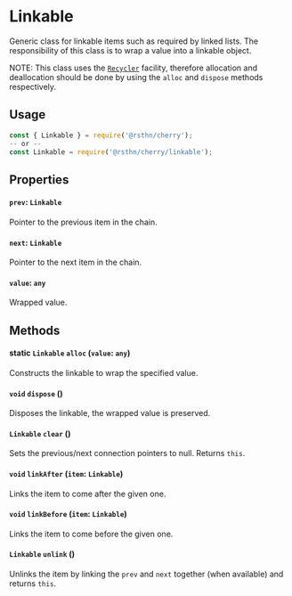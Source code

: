 # Linkable

Generic class for linkable items such as required by linked lists. The responsibility of this class is to wrap a value into a linkable object.

NOTE: This class uses the [`Recycler`](recycler.md) facility, therefore allocation and deallocation should be done by using the `alloc` and `dispose` methods respectively.

## Usage

```js
const { Linkable } = require('@rsthn/cherry');
-- or --
const Linkable = require('@rsthn/cherry/linkable');
```

## Properties

#### `prev`: `Linkable`
Pointer to the previous item in the chain.

#### `next`: `Linkable`
Pointer to the next item in the chain.

#### `value`: `any`
Wrapped value.

## Methods

#### static `Linkable` **`alloc`** (`value`: `any`)
Constructs the linkable to wrap the specified value.

#### `void` **`dispose`** ()
Disposes the linkable, the wrapped value is preserved.

#### `Linkable` **`clear`** ()
Sets the previous/next connection pointers to null. Returns `this`.

#### `void` **`linkAfter`** (`item`: `Linkable`)
Links the item to come after the given one.

#### `void` **`linkBefore`** (`item`: `Linkable`)
Links the item to come before the given one.

#### `Linkable` **`unlink`** ()
Unlinks the item by linking the `prev` and `next` together (when available) and returns `this`.
